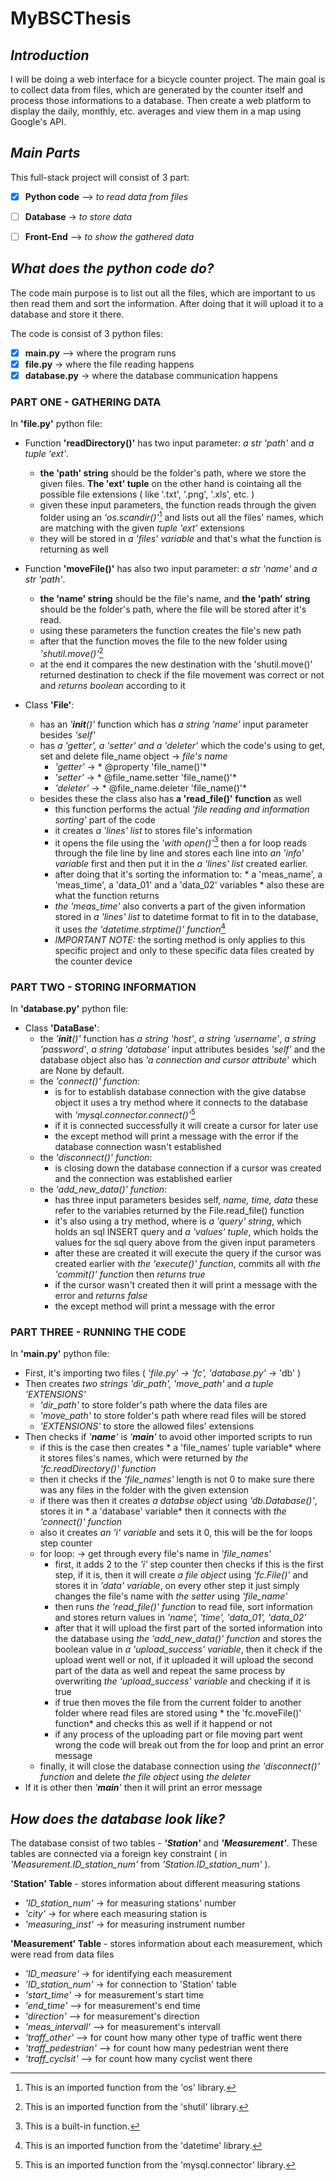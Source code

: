 
# MyBSCThesis

## *Introduction*
I will be doing a web interface for a bicycle counter project. The main goal is to collect data from files, which are generated by the counter itself and process those informations to a database. Then create a web platform to display the daily, monthly, etc. averages and view them in a map using Google's API.


## *Main Parts*
This full-stack project will consist of 3 part:
- [x] **Python code** —> *to read data from files*
- [ ] **Database** -> *to store data*
- [ ] **Front-End** —> *to show the gathered data*


## *What does the python code do?*
The code main purpose is to list out all the files, which are important to us then read them and sort the information. After doing that it will upload it to a database and store it there.

The code is consist of 3 python files:
- [x] **main.py** —> where the program runs
- [x] **file.py** -> where the file reading happens
- [x] **database.py** -> where the database communication happens

### **PART ONE - GATHERING DATA**

In **'file.py'** python file:

- Function **'readDirectory()'** has two input parameter: *a str 'path'* and *a tuple 'ext'*.
  - **the 'path' string** should be the folder's path, where we store the given files. **The 'ext' tuple** on the other hand is cointaing all the possible file extensions ( like '.txt', '.png', '.xls', etc. )
  - given these input parameters, the function reads through the given folder using an *'os.scandir()'*[^1] and lists out all the files' names, which are matching with the given *tuple 'ext'* extensions
  - they will be stored in *a 'files' variable* and that's what the function is returning as well
 
- Function **'moveFile()'** has also two input parameter: *a str 'name'* and *a str 'path'*.
  - **the 'name' string** should be the file's name, and **the 'path' string** should be the folder's path, where the file will be stored after it's read.
  - using these parameters the function creates the file's new path
  - after that the function moves the file to the new folder using *'shutil.move()'*[^2]
  - at the end it compares the new destination with the 'shutil.move()' returned destination to check if the file movement was correct or not and *returns boolean* according to it

- Class **'File'**:
  - has an *'__init__()'* function which has *a string 'name'* input parameter besides *'self'*
  - has *a 'getter', a 'setter' and a 'deleter'* which the code's using to get, set and delete file_name object -> *file's name*
    - *'getter'* -> * @property 'file_name()'*
    - *'setter'* -> * @file_name.setter 'file_name()'*
    - *'deleter'* -> * @file_name.deleter 'file_name()'*
  - besides these the class also has **a 'read_file()' function** as well
    - this function performs the actual *'file reading and information sorting'* part of the code
    - it creates *a 'lines' list* to stores file's information
    - it opens the file using the *'with open()'*[^3] then a for loop reads through the file line by line and stores each line into *an 'info' variable* first and then put it in the *a 'lines' list* created earlier.
    - after doing that it's sorting the information to: * a 'meas_name', a 'meas_time', a 'data_01' and a 'data_02' variables * also these are what the function returns
    - *the 'meas_time'* also converts a part of the given information stored in *a 'lines' list* to datetime format to fit in to the database, it uses *the 'datetime.strptime()' function*[^4]
    - *IMPORTANT NOTE:* the sorting method is only applies to this specific project and only to these specific data files created by the counter device

### **PART TWO - STORING INFORMATION** 

In **'database.py'** python file:

- Class **'DataBase'**:
  - the *'__init__()'* function has *a string 'host'*, *a string 'username'*, *a string 'password'*, *a string 'database'* input attributes besides *'self'* and the database object also has *'a connection and cursor attribute*' which are None by default.
  - the *'connect()' function*:
    - is for to establish database connection with the give databse object it uses a try method where it connects to the database with *'mysql.connector.connect()'*[^5]
    - if it is connected successfully it will create a cursor for later use
    - the except method will print a message with the error if the database connection wasn't established
  - the *'disconnect()' function*:
    - is closing down the database connection if a cursor was created and the connection was established earlier
  - the *'add_new_data()' function*:
    - has three input parameters besides self, *name, time, data* these refer to the variables returned by the File.read_file() function
    - it's also using a try method, where is *a 'query' string*, which holds an sql INSERT query and *a 'values' tuple*, which holds the values for the sql query above from the given input parameters
    - after these are created it will execute the query if the cursor was created earlier with *the 'execute()'  function*, commits all with *the 'commit()' function* then *returns true*
    - if the cursor wasn't created then it will print a message with the error and *returns false*
    - the except method will print a message with the error
    
### **PART THREE - RUNNING THE CODE**

In **'main.py'** python file:

- First, it's importing two files ( *'file.py' -> 'fc', 'database.py'* -> 'db' )
- Then creates *two strings 'dir_path', 'move_path'* and *a tuple 'EXTENSIONS'*
  - *'dir_path'* to store folder's path where the data files are
  - *'move_path'* to store folder's path where read files will be stored
  - *'EXTENSIONS'* to store the allowed files' extensions
- Then checks if *'__name__'* is *'__main__'* to avoid other imported scripts to run
  - if this is the case then creates * a 'file_names' tuple variable* where it stores files's names, which were returned by *the 'fc.readDirectory()' function*
  - then it checks if the *'file_names'* length is not 0 to make sure there was any files in the folder with the given extension
  - if there was then it creates *a databse object* using *'db.Database()'*, stores it in * a 'database' variable* then it connects with *the 'connect()' function*
  - also it creates *an 'i' variable* and sets it 0, this will be the for loops step counter
  - for loop: -> get through every file's name in *'file_names'*
    - first, it adds 2 to the *'i'* step counter then checks if this is the first step, if it is, then it will create *a file object* using *'fc.File()'* and stores it in *'data' variable*, on every other step it just simply changes the file's name with *the setter* using *'file_name'*
    - then runs *the 'read_file()' function* to read file, sort information and stores return values in *'name', 'time', 'data_01', 'data_02'*
    - after that it will upload the first part of the sorted information into the database using *the 'add_new_data()' function* and stores the boolean value in *a 'upload_success' variable*, then it check if the upload went well or not, if it uploaded it will upload the second part of the data as well and repeat the same process by overwriting *the 'upload_success' variable* and checking if it is true
    - if true then moves the file from the current folder to another folder where read files are stored using * the 'fc.moveFile()' function* and checks this as well if it happend or not
    - if any process of the uploading part or file moving part went wrong the code will break out from the for loop and print an error message
  - finally, it will close the database connection using *the 'disconnect()' function* and delete *the file object* using *the deleter*
- If it is other then *'__main__'* then it will print an error message


## *How does the database look like?*
The database consist of two tables - ***'Station'*** and ***'Measurement'***. These tables are connected via a foreign key constraint ( in *'Measurement.ID_station_num'* from *'Station.ID_station_num'* ).

**'Station' Table** - stores information about different measuring stations
  - *'ID_station_num'* -> for measuring stations' number
  - *'city'* -> for where each measuring station is
  - *'measuring_inst'* -> for measuring instrument number

**'Measurement' Table** - stores information about each measurement, which were read from data files
  - *'ID_measure'* -> for identifying each measurement
  - *'ID_station_num'* -> for connection to 'Station' table
  - *'start_time'* -> for measurement's start time
  - *'end_time'* —> for measurement's end time
  - *'direction'* —> for measurement's direction 
  - *'meas_intervall'* —> for measurement's intervall
  - *'traff_other'* —> for count how many other type of traffic went there
  - *'traff_pedestrian'* —> for count how many pedestrian went there
  - *'traff_cyclsit'* —> for count how many cyclist went there


[^1]: This is an imported function from the 'os' library.
[^2]: This is an imported function from the 'shutil' library.
[^3]: This is a built-in function.
[^4]: This is an imported function from the 'datetime' library.
[^5]: This is an imported function from the 'mysql.connector' library.
